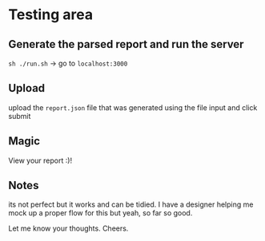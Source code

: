 # Testing area

## Generate the parsed report and run the server

`sh ./run.sh`
-> go to `localhost:3000`

## Upload

upload the `report.json` file that was generated using the file input and click submit

## Magic

View your report :)!

## Notes

its not perfect but it works and can be tidied. I have a designer helping me mock up a proper flow for this but yeah, so far so good.

Let me know your thoughts. Cheers.
